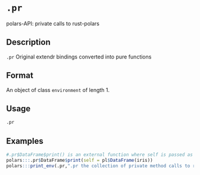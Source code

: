 # `.pr`

polars-API: private calls to rust-polars


## Description

`.pr`
 Original extendr bindings converted into pure functions


## Format

An object of class `environment` of length 1.


## Usage

```r
.pr
```


## Examples

```r
#.pr$DataFrame$print() is an external function where self is passed as arg
polars:::.pr$DataFrame$print(self = pl$DataFrame(iris))
polars:::print_env(.pr,".pr the collection of private method calls to rust-polars")
```


